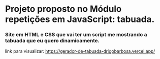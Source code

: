# Projeto proposto no Módulo repetições em JavaScript: tabuada.

### Site em HTML e CSS que vai ter um script me mostrando a tabuada que eu quero dinamicamente.
 link para visualizar: https://gerador-de-tabuada-drigobarbosa.vercel.app/
